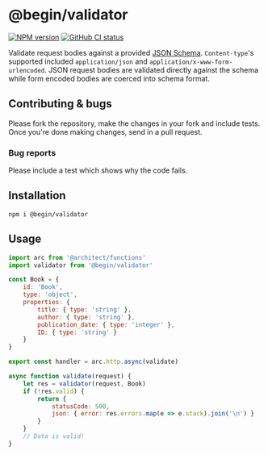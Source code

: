 # @begin/validator

[![NPM version](https://img.shields.io/npm/v/@begin/validator.svg?style=flat)](https://www.npmjs.com/package/@begin/validator)
[![GitHub CI status](https://github.com/beginner-corp/validator/workflows/Node%20CI/badge.svg)](https://github.com/beginner-corp/validator/actions?query=workflow%3A%22Node+CI%22)

Validate request bodies against a provided [JSON Schema](https://json-schema.org/). `Content-type`'s supported included `application/json` and `application/x-www-form-urlencoded`. JSON request bodies are validated directly against the schema while form encoded bodies are coerced into schema format.

## Contributing & bugs

Please fork the repository, make the changes in your fork and include tests. Once you're done making changes, send in a pull request.

### Bug reports

Please include a test which shows why the code fails.

## Installation

```
npm i @begin/validator
```

## Usage

```javascript
import arc from '@architect/functions'
import validator from '@begin/validator'

const Book = {
    id: 'Book',
    type: 'object',
    properties: {
        title: { type: 'string' },
        author: { type: 'string' },
        publication_date: { type: 'integer' },
        ID: { type: 'string' }
    }
}

export const handler = arc.http.async(validate)

async function validate(request) {
    let res = validator(request, Book)
    if (!res.valid) {
        return {
            statusCode: 500,
            json: { error: res.errors.map(e => e.stack).join('\n') }
        }
    }
    // Data is valid!
}
```



